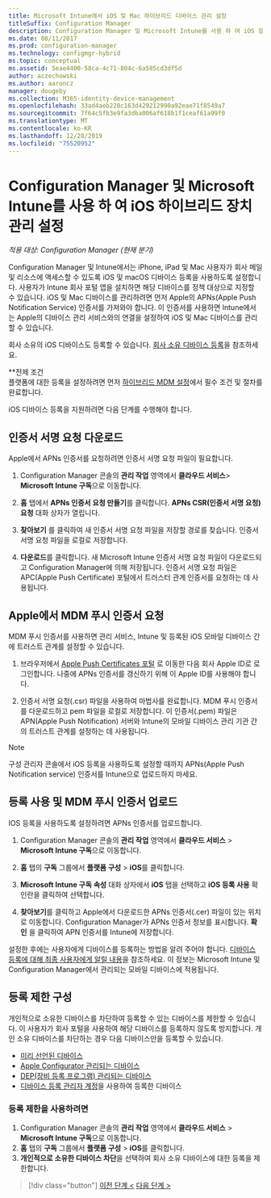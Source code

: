 ```yaml
---
title: Microsoft Intune에서 iOS 및 Mac 하이브리드 디바이스 관리 설정
titleSuffix: Configuration Manager
description: Configuration Manager 및 Microsoft Intune를 사용 하 여 iOS 장치 관리를 설정 합니다.
ms.date: 08/11/2017
ms.prod: configuration-manager
ms.technology: configmgr-hybrid
ms.topic: conceptual
ms.assetid: 5eae4400-58ca-4c71-804c-6a585cd3df5d
author: aczechowski
ms.author: aaroncz
manager: dougeby
ms.collection: M365-identity-device-management
ms.openlocfilehash: 33ad4aeb220c163d429212990a92eae71f8549a7
ms.sourcegitcommit: 7f64c5fb3e9fa3dba006af618b1f1ceaf61a99f0
ms.translationtype: MT
ms.contentlocale: ko-KR
ms.lasthandoff: 12/28/2019
ms.locfileid: "75520952"
---
```

# <a name="set-up-ios-hybrid-device-management-with-configuration-manager-and-microsoft-intune"></a>Configuration Manager 및 Microsoft Intune를 사용 하 여 iOS 하이브리드 장치 관리 설정

*적용 대상: Configuration Manager (현재 분기)*

Configuration Manager 및 Intune에서는 iPhone, iPad 및 Mac 사용자가 회사 메일 및 리소스에 액세스할 수 있도록 iOS 및 macOS 디바이스 등록을 사용하도록 설정합니다. 사용자가 Intune 회사 포털 앱을 설치하면 해당 디바이스를 정책 대상으로 지정할 수 있습니다. iOS 및 Mac 디바이스를 관리하려면 먼저 Apple의 APNs(Apple Push Notification Service) 인증서를 가져와야 합니다. 이 인증서를 사용하면 Intune에서는 Apple의 디바이스 관리 서비스와의 연결을 설정하여 iOS 및 Mac 디바이스를 관리할 수 있습니다.  

 회사 소유의 iOS 디바이스도 등록할 수 있습니다.  [회사 소유 디바이스 등록](enroll-company-owned-devices.md)을 참조하세요.  

**전제 조건<br>
플랫폼에 대한 등록을 설정하려면 먼저 [하이브리드 MDM 설정](setup-hybrid-mdm.md)에서 필수 조건 및 절차를 완료합니다.

iOS 디바이스 등록을 지원하려면 다음 단계를 수행해야 합니다.  

## <a name="download-a-certificate-signing-request"></a>인증서 서명 요청 다운로드
Apple에서 APNs 인증서를 요청하려면 인증서 서명 요청 파일이 필요합니다.  

1.  Configuration Manager 콘솔의 **관리 작업** 영역에서 **클라우드 서비스**> **Microsoft Intune 구독**으로 이동합니다.  

2.  **홈** 탭에서 **APNs 인증서 요청 만들기**를 클릭합니다. **APNs CSR(인증서 서명 요청) 요청** 대화 상자가 열립니다.  

3.  **찾아보기** 를 클릭하여 새 인증서 서명 요청 파일을 저장할 경로를 찾습니다. 인증서 서명 요청 파일을 로컬로 저장합니다.  

4.  **다운로드**를 클릭합니다. 새 Microsoft Intune 인증서 서명 요청 파일이 다운로드되고 Configuration Manager에 의해 저장됩니다. 인증서 서명 요청 파일은 APC(Apple Push Certificate) 포털에서 트러스터 관계 인증서를 요청하는 데 사용됩니다.  

## <a name="request-an-mdm-push-certificate-from-apple"></a>Apple에서 MDM 푸시 인증서 요청
MDM 푸시 인증서를 사용하면 관리 서비스, Intune 및 등록된 iOS 모바일 디바이스 간에 트러스트 관계를 설정할 수 있습니다.  

1.  브라우저에서 [Apple Push Certificates 포털](https://identity.apple.com/pushcert) 로 이동한 다음 회사 Apple ID로 로그인합니다. 나중에 APNs 인증서를 갱신하기 위해 이 Apple ID를 사용해야 합니다.  

2.  인증서 서명 요청(.csr) 파일을 사용하여 마법사를 완료합니다. MDM 푸시 인증서를 다운로드하고 pem 파일을 로컬로 저장합니다. 이 인증서(.pem) 파일은 APN(Apple Push Notification) 서버와 Intune의 모바일 디바이스 관리 기관 간의 트러스트 관계를 설정하는 데 사용됩니다.  

> [!NOTE]  
>  구성 관리자 콘솔에서 iOS 등록을 사용하도록 설정할 때까지 APNs(Apple Push Notification service) 인증서를 Intune으로 업로드하지 마세요.  

## <a name="enable-enrollment-and-upload-the-mdm-push-certificate"></a>등록 사용 및 MDM 푸시 인증서 업로드
IOS 등록을 사용하도록 설정하려면 APNs 인증서를 업로드합니다.  

1.  Configuration Manager 콘솔의 **관리 작업** 영역에서 **클라우드 서비스** > **Microsoft Intune 구독**으로 이동합니다.  

2.  **홈** 탭의 **구독** 그룹에서 **플랫폼 구성** > **iOS**를 클릭합니다.  

3.  **Microsoft Intune 구독 속성** 대화 상자에서 **iOS** 탭을 선택하고 **iOS 등록 사용** 확인란을 클릭하여 선택합니다.  
4.  **찾아보기**를 클릭하고 Apple에서 다운로드한 APNs 인증서(.cer) 파일이 있는 위치로 이동합니다. Configuration Manager가 APNs 인증서 정보를 표시합니다. **확인** 을 클릭하여 APN 인증서를 Intune에 저장합니다.  

설정한 후에는 사용자에게 디바이스를 등록하는 방법을 알려 주어야 합니다. [디바이스 등록에 대해 최종 사용자에게 알릴 내용](https://docs.microsoft.com/intune/end-user-educate)을 참조하세요. 이 정보는 Microsoft Intune 및 Configuration Manager에서 관리되는 모바일 디바이스에 적용됩니다.

## <a name="configure-enrollment-restrictions"></a>등록 제한 구성

개인적으로 소유한 디바이스를 차단하여 등록할 수 있는 디바이스를 제한할 수 있습니다. 이 사용자가 회사 포털을 사용하여 해당 디바이스를 등록하지 않도록 방지합니다. 개인 소유 디바이스를 차단하는 경우 다음 디바이스만을 등록할 수 있습니다.
- [미리 선언된 디바이스](predeclare-devices-with-hardware-id.md)
- [Apple Configurator 관리되는 디바이스](ios-hybrid-enrollment-using-apple-configurator.md)
- [DEP(장비 등록 프로그램) 관리되는 디바이스](ios-device-enrollment-program-for-hybrid.md)
- [디바이스 등록 관리자 계정](enroll-devices-with-device-enrollment-manager.md)을 사용하여 등록한 디바이스

### <a name="to-enable-enrollment-restrictions"></a>등록 제한을 사용하려면
1. Configuration Manager 콘솔의 **관리 작업** 영역에서 **클라우드 서비스** > **Microsoft Intune 구독**으로 이동합니다.
2. **홈** 탭의 **구독** 그룹에서 **플랫폼 구성** > **iOS**를 클릭합니다.
3. **개인적으로 소유한 디바이스 차단**을 선택하여 회사 소유 디바이스에 대한 등록을 제한합니다.

> [!div class="button"]
> [이전 단계 <](create-service-connection-point.md)  [다음 단계 >](set-up-additional-management.md)

